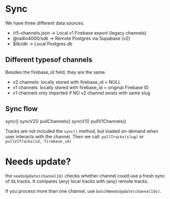 # Sync

We have three different data sources.

- /r5-channels.json -> Local v1 Firebase export (legacy channels)
- @radio4000/sdk -> Remote Postgres via Supabase (v2)
- $lib/db -> Local Postgres db

## Different typesof channels

Besides the firebase_id field, they are the same.

- v2 channels: locally stored with firebase_id = NULL
- v1 channels: locally stored with firebase_id = original Firebase ID
- v1 channels only imported if NO v2 channel exists with same slug

## Sync flow

sync()
syncV2()
pullChannels()
syncV1()
pullV1Channels()

Tracks are not included the `sync()` method, but loaded on-demand when user interacts with the channel. Then we call: `pullTracks(slug)` or `pullV1Tracks(id, firebase_id)`

# Needs update?

the `needsUpdate(channelId)` checks whether channel could use a fresh sync of its tracks. It compares (any) local tracks with (any) remote tracks.

If you process more than one channel, use `batchNeedsUpdate(channelIds)`.

